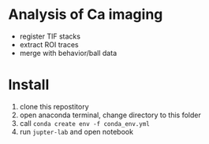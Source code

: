 # Analysis of Ca imaging
- register TIF stacks
- extract ROI traces
- merge with behavior/ball data

# Install
1. clone this repostitory
2. open anaconda terminal, change directory to this folder
3. call `conda create env -f conda_env.yml`
4. run `jupter-lab` and open notebook